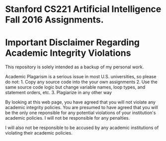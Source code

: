 # Stanford CS221 Artificial Intelligence Fall 2016 Assignments.

# Important Disclaimer Regarding Academic Integrity Violations
This repository is solely intended as a backup of my personal work.

Academic Plagarism is a serious issue in most U.S. universities, so please do not: 
    1. Copy any source code into the your own assignments 
    2. Use the same source code logic but change variable names, loop types, and statement orders, etc. 
    3. Plagiarize in any other way

By looking at this web page, you have agreed that you will not violate any academic integrity policies. You are presumed to have agreed that you will be the only one reponsible for any potential violations of your institution's academic policies. I will not be responsible for any penalties.

I will also not be responsible to be accused by any academic institutions of violating their academic policies.
